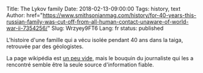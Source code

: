 Title: The Lykov family
Date: 2018-02-13-09:00:00
Tags: history, text
Author: href="https://www.smithsonianmag.com/history/for-40-years-this-russian-family-was-cut-off-from-all-human-contact-unaware-of-world-war-ii-7354256/"
Slug: Wrzyey9FT6
Lang: fr
status: published

L'histoire d'une famille qui a vécu isolée pendant 40 ans dans la taiga, retrouvée par des géologistes.

La page wikipédia est [un peu vide](https://en.wikipedia.org/wiki/Lykov_family),
mais le bouquin du journaliste qui les a rencontré semble être la seule source d'information fiable.
